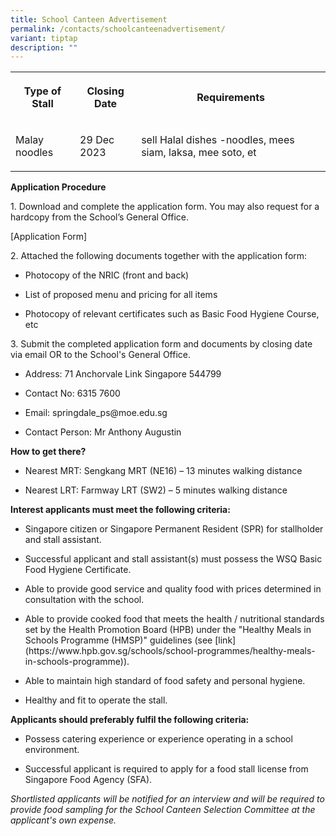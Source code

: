 ```yaml
---
title: School Canteen Advertisement
permalink: /contacts/schoolcanteenadvertisement/
variant: tiptap
description: ""
---
```

<p></p><table><tbody><tr><th rowspan="1" colspan="1"><p>Type of Stall</p><p></p></th><th rowspan="1" colspan="1"><p>Closing Date</p></th><th rowspan="1" colspan="1"><p>Requirements</p></th></tr><tr><td rowspan="1" colspan="1"><p>Malay noodles</p></td><td rowspan="1" colspan="1"><p>29 Dec 2023</p></td><td rowspan="1" colspan="1"><p>sell Halal dishes -noodles, mees siam, laksa, mee soto, et</p></td></tr></tbody></table><p></p><p><strong>Application Procedure</strong></p><p>1. Download and complete the application form. You may also request for a hardcopy from the School’s General Office.</p><p>[Application Form]</p><p></p><p>2. Attached the following documents together with the application form:</p><ul data-tight="true" class="tight"><li><p>Photocopy of the NRIC (front and back)</p></li><li><p>List of proposed menu and pricing for all items</p></li><li><p>Photocopy of relevant certificates such as Basic Food Hygiene Course, etc</p></li></ul><p></p><p>3. Submit the completed application form and documents by closing date via email OR to the School's General Office.</p><ul data-tight="true" class="tight"><li><p>Address: 71 Anchorvale Link Singapore 544799&nbsp;</p></li><li><p>Contact No: 6315 7600&nbsp;&nbsp;</p></li><li><p>Email: <a rel="noopener noreferrer nofollow" target="_blank">springdale_ps@moe.edu.sg</a></p></li><li><p>Contact Person: Mr Anthony Augustin</p></li></ul><p></p><p><strong>How to get there?</strong></p><ul data-tight="true" class="tight"><li><p>Nearest MRT: Sengkang MRT (NE16) – 13 minutes walking distance</p></li><li><p>Nearest LRT: Farmway LRT (SW2) – 5 minutes walking distance</p></li></ul><p></p><p><strong>Interest applicants must meet the following criteria:</strong></p><ul data-tight="true" class="tight"><li><p>Singapore citizen or Singapore Permanent Resident (SPR) for stallholder and stall assistant.</p></li><li><p>Successful applicant and stall assistant(s) must possess the WSQ Basic Food Hygiene Certificate.</p></li><li><p>Able to provide good service and quality food with prices determined in consultation with the school.</p></li><li><p>Able to provide cooked food that meets the health / nutritional standards set by the Health Promotion Board (HPB) under the "Healthy Meals in Schools Programme (HMSP)" guidelines (see [link](<a rel="noopener noreferrer nofollow" target="_blank">https://www.hpb.gov.sg/schools/school-programmes/healthy-meals-in-schools-programme</a>)).</p></li><li><p>Able to maintain high standard of food safety and personal hygiene.</p></li><li><p>Healthy and fit to operate the stall.</p></li></ul><p><strong>Applicants should preferably fulfil the following criteria:</strong></p><ul data-tight="true" class="tight"><li><p>Possess catering experience or experience operating in a school environment.</p></li><li><p>Successful applicant is required to apply for a food stall license from Singapore Food Agency (SFA).</p></li></ul><p></p><p><em>Shortlisted applicants will be notified for an interview and will be required to provide food sampling for the School Canteen Selection Committee at the applicant's own expense.</em></p>